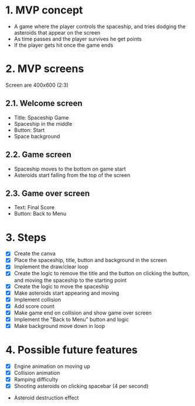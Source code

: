 # 1. MVP concept
- A game where the player controls the spaceship, and tries dodging the asteroids that appear on the screen
- As time passes and the player survives he get points
- If the player gets hit once the game ends

# 2. MVP screens
Screen are 400x600 (2:3)

## 2.1. Welcome screen
- Title: Spaceship Game
- Spaceship in the middle
- Button: Start
- Space background

## 2.2. Game screen
- Spaceship moves to the bottom on game start
- Asteroids start falling from the top of the screen

## 2.3. Game over screen
- Text: Final Score
- Button: Back to Menu

# 3. Steps
- [X] Create the canva
- [X] Place the spaceship, title, button and background in the screen
- [X] Implement the draw/clear loop
- [X] Create the logic to remove the title and the button on clicking the button, and moving the spaceship to the starting point
- [X] Create the logic to move the spaceship
- [X] Make asteroids start appearing and moving
- [X] Implement collision
- [X] Add score count
- [X] Make game end on collision and show game over screen
- [X] Implement the "Back to Menu" button and logic
- [X] Make background move down in loop

# 4. Possible future features
- [X] Engine animation on moving up
- [X] Collision animation
- [X] Ramping difficulty
- [X] Shooting asteroids on clicking spacebar (4 per second)
- Asteroid destruction effect

